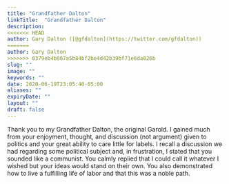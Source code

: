 ```yaml
---
title: "Grandfather Dalton"
linkTitle:  "Grandfather Dalton"
description: 
<<<<<<< HEAD
author: Gary Dalton ([@gfdalton](https://twitter.com/gfdalton))
=======
author: Gary Dalton
>>>>>>> 0379eb4b007a5b84bf2be4d42b39bf71e6da026b
slug: ""
image: ""
keywords: ""
date: 2020-06-19T23:05:40-05:00
aliases: ""
expiryDate: ""
layout: ""
draft: false
---
```


Thank you to my Grandfather Dalton, the original Garold. I gained much from your enjoyment, thought, and discussion (not argument) given to politics and your great ability to care little for labels. I recall a discussion we had regarding some political subject and, in frustration, I stated that you sounded like a communist. You calmly replied that I could call it whatever I wished but your ideas would stand on their own. You also demonstrated how to live a fulfilling life of labor and that this was a noble path.